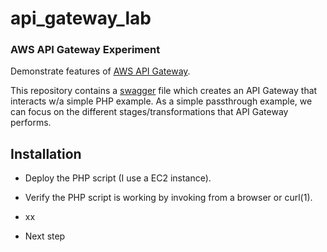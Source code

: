 # api_gateway_lab
### AWS API Gateway Experiment

Demonstrate features of [AWS API Gateway](https://aws.amazon.com/api-gateway).

This repository contains a [swagger](http://swagger.io) file which creates an API Gateway that interacts w/a simple PHP example.  As a simple passthrough example, we can focus on the different stages/transformations that API Gateway performs.

## Installation

*  Deploy the PHP script (I use a EC2 instance).
  * Verify the PHP script is working by invoking from a browser or curl(1).
  * xx

* Next step
